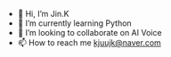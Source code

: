 - 👋 Hi, I’m Jin.K
- 🌱 I’m currently learning Python
- 💞️ I’m looking to collaborate on AI Voice
- 📫 How to reach me kjuujk@naver.com

<!---
jinkju/jinkju is a ✨ special ✨ repository because its `README.md` (this file) appears on your GitHub profile.
You can click the Preview link to take a look at your changes.
--->
